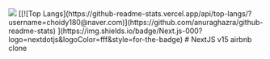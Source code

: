 <img src="https://capsule-render.vercel.app/api?type=waving&color=BDBDC8&height=150&section=header" />
[[![Top Langs](https://github-readme-stats.vercel.app/api/top-langs/?username=choidy180@naver.com)](https://github.com/anuraghazra/github-readme-stats)
](https://img.shields.io/badge/Next.js-000?logo=nextdotjs&logoColor=fff&style=for-the-badge)
# NextJS v15 airbnb clone
